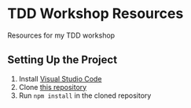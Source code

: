 # TDD Workshop Resources #
Resources for my TDD workshop

## Setting Up the Project ##

1. Install [Visual Studio Code](https://code.visualstudio.com/)
2. Clone [this repository](https://github.com/cmstead/tdd-workshop)
3. Run `npm install` in the cloned repository